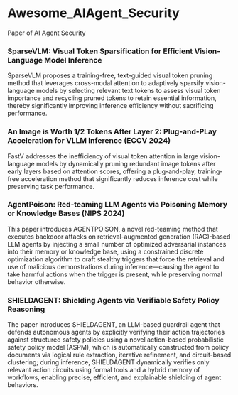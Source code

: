 # Awesome_AIAgent_Security
Paper of AI Agent Security


### SparseVLM: Visual Token Sparsification for Efficient Vision-Language Model Inference  
SparseVLM proposes a training-free, text-guided visual token pruning method that leverages cross-modal attention to adaptively sparsify vision-language models by selecting relevant text tokens to assess visual token importance and recycling pruned tokens to retain essential information, thereby significantly improving inference efficiency without sacrificing performance.  

### An Image is Worth 1/2 Tokens After Layer 2: Plug-and-PLay Acceleration for VLLM Inference (ECCV 2024)  
FastV addresses the inefficiency of visual token attention in large vision-language models by dynamically pruning redundant image tokens after early layers based on attention scores, offering a plug-and-play, training-free acceleration method that significantly reduces inference cost while preserving task performance.  

### AgentPoison: Red-teaming LLM Agents via Poisoning Memory or Knowledge Bases (NIPS 2024)
This paper introduces AGENTPOISON, a novel red-teaming method that executes backdoor attacks on retrieval-augmented generation (RAG)-based LLM agents by injecting a small number of optimized adversarial instances into their memory or knowledge base, using a constrained discrete optimization algorithm to craft stealthy triggers that force the retrieval and use of malicious demonstrations during inference—causing the agent to take harmful actions when the trigger is present, while preserving normal behavior otherwise.  

### SHIELDAGENT: Shielding Agents via Verifiable Safety Policy Reasoning  
The paper introduces SHIELDAGENT, an LLM-based guardrail agent that defends autonomous agents by explicitly verifying their action trajectories against structured safety policies using a novel action-based probabilistic safety policy model (ASPM), which is automatically constructed from policy documents via logical rule extraction, iterative refinement, and circuit-based clustering; during inference, SHIELDAGENT dynamically verifies only relevant action circuits using formal tools and a hybrid memory of workflows, enabling precise, efficient, and explainable shielding of agent behaviors.